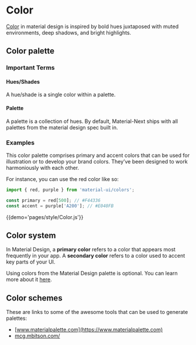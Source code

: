 # Color

[Color](https://material.io/guidelines/style/color.html) in material design is inspired by bold hues juxtaposed with muted environments, deep shadows, and bright highlights.

## Color palette

### Important Terms

#### Hues/Shades

A hue/shade is a single color within a palette.

#### Palette

A palette is a collection of hues. By default, Material-Next ships with all palettes from the material design spec built in.

### Examples

This color palette comprises primary and accent colors that can be used for illustration or to develop your brand colors.
They’ve been designed to work harmoniously with each other.

For instance, you can use the red color like so:
```js
import { red, purple } from 'material-ui/colors';

const primary = red[500]; // #F44336
const accent = purple['A200']; // #E040FB
```

{{demo='pages/style/Color.js'}}

## Color system

In Material Design, a **primary color** refers to a color that appears most frequently in your app. A **secondary color** refers to a color used to accent key parts of your UI.

Using colors from the Material Design palette is optional.
You can learn more about it [here](https://material.io/guidelines/style/color.html#color-color-system).

## Color schemes

These are links to some of the awesome tools that can be used to generate palettes:

- [www.materialpalette.com](https://www.materialpalette.com)
- [mcg.mbitson.com/](http://mcg.mbitson.com/)
